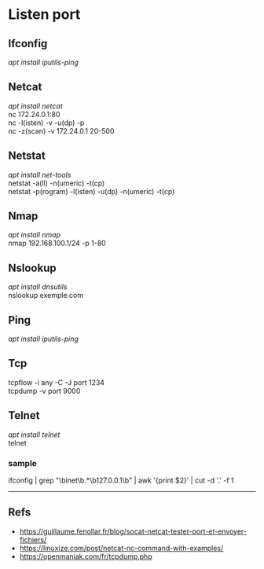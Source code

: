 # Listen port

## Ifconfig
_apt install iputils-ping_  

## Netcat
_apt install netcat_  
nc 172.24.0.1:80  
nc -l(isten) -v -u(dp) -p <port>    
nc -z(scan) -v 172.24.0.1 20-500
  
## Netstat
_apt install net-tools_  
netstat -a(ll) -n(umeric) -t(cp)    
netstat -p(rogram) -l(isten) -u(dp) -n(umeric) -t(cp)  
  
## Nmap
_apt install nmap_  
nmap 192.168.100.1/24 -p 1-80
  
## Nslookup
_apt install dnsutils_  
nslookup exemple.com  
  
## Ping
_apt install iputils-ping_    

## Tcp
tcpflow -i any -C -J port 1234  
tcpdump -v port 9000
  
## Telnet
_apt install telnet_  
telnet <remote> <port>  
  
### sample
ifconfig | grep "\binet\b.*\b127.0.0.1\b" | awk '{print $2}' | cut -d '.' -f 1  

---
Refs
----
* https://guillaume.fenollar.fr/blog/socat-netcat-tester-port-et-envoyer-fichiers/
* https://linuxize.com/post/netcat-nc-command-with-examples/
* https://openmaniak.com/fr/tcpdump.php
